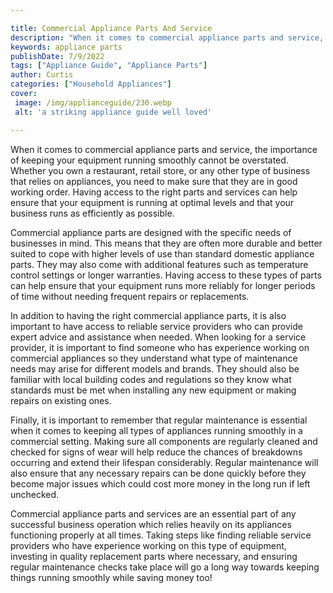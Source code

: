 ```yaml
---

title: Commercial Appliance Parts And Service
description: "When it comes to commercial appliance parts and service, the importance of keeping your equipment running smoothly cannot be overs...see more"
keywords: appliance parts
publishDate: 7/9/2022
tags: ["Appliance Guide", "Appliance Parts"]
author: Curtis
categories: ["Household Appliances"]
cover: 
 image: /img/applianceguide/230.webp
 alt: 'a striking appliance guide well loved'

---
```


When it comes to commercial appliance parts and service, the importance of keeping your equipment running smoothly cannot be overstated. Whether you own a restaurant, retail store, or any other type of business that relies on appliances, you need to make sure that they are in good working order. Having access to the right parts and services can help ensure that your equipment is running at optimal levels and that your business runs as efficiently as possible.

Commercial appliance parts are designed with the specific needs of businesses in mind. This means that they are often more durable and better suited to cope with higher levels of use than standard domestic appliance parts. They may also come with additional features such as temperature control settings or longer warranties. Having access to these types of parts can help ensure that your equipment runs more reliably for longer periods of time without needing frequent repairs or replacements. 

In addition to having the right commercial appliance parts, it is also important to have access to reliable service providers who can provide expert advice and assistance when needed. When looking for a service provider, it is important to find someone who has experience working on commercial appliances so they understand what type of maintenance needs may arise for different models and brands. They should also be familiar with local building codes and regulations so they know what standards must be met when installing any new equipment or making repairs on existing ones. 

Finally, it is important to remember that regular maintenance is essential when it comes to keeping all types of appliances running smoothly in a commercial setting. Making sure all components are regularly cleaned and checked for signs of wear will help reduce the chances of breakdowns occurring and extend their lifespan considerably. Regular maintenance will also ensure that any necessary repairs can be done quickly before they become major issues which could cost more money in the long run if left unchecked. 

Commercial appliance parts and services are an essential part of any successful business operation which relies heavily on its appliances functioning properly at all times. Taking steps like finding reliable service providers who have experience working on this type of equipment, investing in quality replacement parts where necessary, and ensuring regular maintenance checks take place will go a long way towards keeping things running smoothly while saving money too!
